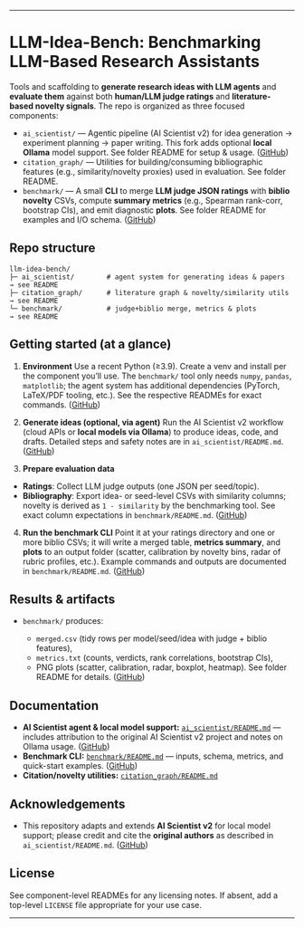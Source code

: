 
---

# LLM-Idea-Bench: Benchmarking LLM-Based Research Assistants

Tools and scaffolding to **generate research ideas with LLM agents** and **evaluate them** against both **human/LLM judge ratings** and **literature-based novelty signals**. The repo is organized as three focused components:

* `ai_scientist/` — Agentic pipeline (AI Scientist v2) for idea generation → experiment planning → paper writing. This fork adds optional **local Ollama** model support. See folder README for setup & usage. ([GitHub][1])
* `citation_graph/` — Utilities for building/consuming bibliographic features (e.g., similarity/novelty proxies) used in evaluation. See folder README.
* `benchmark/` — A small **CLI** to merge **LLM judge JSON ratings** with **biblio novelty** CSVs, compute **summary metrics** (e.g., Spearman rank-corr, bootstrap CIs), and emit diagnostic **plots**. See folder README for examples and I/O schema. ([GitHub][2])

## Repo structure

```
llm-idea-bench/
├─ ai_scientist/        # agent system for generating ideas & papers  → see README
├─ citation_graph/      # literature graph & novelty/similarity utils → see README
└─ benchmark/           # judge+biblio merge, metrics & plots         → see README
```

## Getting started (at a glance)

1. **Environment**
   Use a recent Python (≥3.9). Create a venv and install per the component you’ll use. The `benchmark/` tool only needs `numpy`, `pandas`, `matplotlib`; the agent system has additional dependencies (PyTorch, LaTeX/PDF tooling, etc.). See the respective READMEs for exact commands. ([GitHub][2])

2. **Generate ideas (optional, via agent)**
   Run the AI Scientist v2 workflow (cloud APIs or **local models via Ollama**) to produce ideas, code, and drafts. Detailed steps and safety notes are in `ai_scientist/README.md`. ([GitHub][1])

3. **Prepare evaluation data**

* **Ratings**: Collect LLM judge outputs (one JSON per seed/topic).
* **Bibliography**: Export idea- or seed-level CSVs with similarity columns; novelty is derived as `1 - similarity` by the benchmarking tool. See exact column expectations in `benchmark/README.md`. ([GitHub][2])

4. **Run the benchmark CLI**
   Point it at your ratings directory and one or more biblio CSVs; it will write a merged table, **metrics summary**, and **plots** to an output folder (scatter, calibration by novelty bins, radar of rubric profiles, etc.). Example commands and outputs are documented in `benchmark/README.md`. ([GitHub][2])

## Results & artifacts

* `benchmark/` produces:

  * `merged.csv` (tidy rows per model/seed/idea with judge + biblio features),
  * `metrics.txt` (counts, verdicts, rank correlations, bootstrap CIs),
  * PNG plots (scatter, calibration, radar, boxplot, heatmap). See folder README for details. ([GitHub][2])

## Documentation

* **AI Scientist agent & local model support:** [`ai_scientist/README.md`](./ai_scientist/README.md) — includes attribution to the original AI Scientist v2 project and notes on Ollama usage. ([GitHub][1])
* **Benchmark CLI:** [`benchmark/README.md`](./benchmark/README.md) — inputs, schema, metrics, and quick-start examples. ([GitHub][2])
* **Citation/novelty utilities:** [`citation_graph/README.md`](./citation_graph/README.md)

## Acknowledgements

* This repository adapts and extends **AI Scientist v2** for local model support; please credit and cite the **original authors** as described in `ai_scientist/README.md`. ([GitHub][1])

## License

See component-level READMEs for any licensing notes. If absent, add a top-level `LICENSE` file appropriate for your use case.

---


[1]: https://github.com/lucapnh/llm-idea-bench/raw/main/ai_scientist/README.md "raw.githubusercontent.com"
[2]: https://github.com/lucapnh/llm-idea-bench/raw/main/benchmark/README.md "raw.githubusercontent.com"
